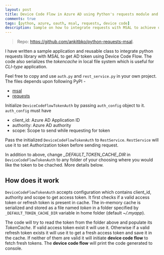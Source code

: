 ```yaml
---
layout: post
title: Device Code Flow in Azure AD using Python's requests module and MSAL
comments: true
tags: [python, azure, oauth, msal, requests, device code]
description: Sample on how to integrate requests with MSAL to achieve device code flow
---
```


> Repo: https://github.com/ankitbko/python-requests-msal.

I have written a sample application and reusable class to integrate python requests library with MSAL to get AD token using Device Code Flow. The code also serializes the *tokencache* in local file system which is useful for *CLI-type* application.

Feel free to copy and use `auth.py` and `rest_service.py` in your own project. The files depends upon following PyPI -
- [msal](https://pypi.org/project/msal/)
- [requests](https://pypi.org/project/requests/)

Initialize `DeviceCodeFlowTokenAuth` by passing `auth_config` object to it. `auth_config` must have
- client_id: Azure AD Application ID
- authority: Azure AD authority
- scope: Scope to send while requesting for token

Pass the initialized `DeviceCodeFlowTokenAuth` to `RestService`. `RestService` will use it to set Authorization token before sending request.

In addition to above, change *_DEFAULT_TOKEN_CACHE_DIR* in `DeviceCodeFlowTokenAuth` to any folder of your choosing where you would like the token to be chached. More details below.

## How does it work

`DeviceCodeFlowTokenAuth` accepts configuration which contains client_id, authority and scope to get access token. It first checks if a valid access token or refresh token is present in cache. The in-memory cache is serialized and stored as a file named *token* in a folder specified by `_DEFAULT_TOKEN_CACHE_DIR` variable in home folder (default *~/.myapp*).

The code will try to read the token from the folder above and populate its *TokenCache*. If valid access token exist it will use it. Otherwise if a valid refresh token exists it will use it to get a fresh access token and save it in the cache. If neither of them are valid it will initiate **device code flow** to fetch fresh tokens. The **device code flow** will print the code generated to console.
